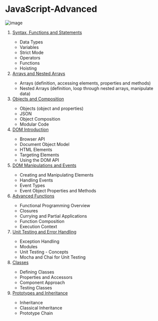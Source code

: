 # JavaScript-Advanced

![image](https://user-images.githubusercontent.com/106147027/196214072-be91cad4-96fb-403d-9a2e-77a4e26ee05e.png)

<ol>
  <li><a href="https://softuni.bg/trainings/3846/js-advanced-september-2022#lesson-44759">Syntax, Functions and Statements<a/>
  <ul>
    <li>Data Types
    <li>Variables
    <li>Strict Mode
    <li>Operators
    <li>Functions
    <li>Hoisting
   </ul> 
  <li><a href="https://softuni.bg/trainings/3846/js-advanced-september-2022#lesson-44761">Arrays and Nested Arrays<a/>
  <ul>
    <li>Arrays (definition, accessing elements, properties and methods)
    <li>Nested Arrays (definition, loop through nested arrays, manipulate data) 
   </ul> 
  <li><a href="https://softuni.bg/trainings/3846/js-advanced-september-2022#lesson-44763">Objects and Composition<a/>
  <ul>
    <li>Objects (object and properties)
    <li>JSON
    <li>Object Composition
    <li>Modular Code 
   </ul> 
  <li><a href="https://softuni.bg/trainings/3846/js-advanced-september-2022#lesson-44765">DOM Introduction<a/>
  <ul>
    <li>Browser API
    <li>Document Object Model
    <li>HTML Elements
    <li>Targeting Elements
    <li>Using the DOM API
   </ul> 
  <li><a href="https://softuni.bg/trainings/3846/js-advanced-september-2022#lesson-44767">DOM Manipulations and Events<a/>
  <ul>
    <li>Creating and Manipulating Elements
    <li>Handling Events
    <li>Event Types
    <li>Event Object Properties and Methods
   </ul> 
  <li><a href="https://softuni.bg/trainings/3846/js-advanced-september-2022#lesson-44769">Advanced Functions<a/>
  <ul>
    <li>Functional Programming Overview
    <li>Closures
    <li>Currying and Partial Applications
    <li>Function Composition
    <li>Execution Context 
   </ul> 
     <li><a href="https://softuni.bg/trainings/3846/js-advanced-september-2022#lesson-44771">Unit Testing and Error Handling<a/>
  <ul>
    <li>Exception Handling
    <li>Modules 
    <li>Unit Testing - Concepts
    <li>Mocha and Chai for Unit Testing 
   </ul> 
  <li><a href="https://softuni.bg/trainings/3846/js-advanced-september-2022#lesson-44773">Classes<a/>
  <ul>
    <li>Defining Classes
    <li>Properties and Accessors
    <li>Component Approach
    <li>Testing Classes
   </ul> 
  <li><a href="https://softuni.bg/trainings/3846/js-advanced-september-2022#lesson-44775">Prototypes and Inheritance<a/>
  <ul>
    <li>Inheritance
    <li>Classical Inheritance
    <li>Prototype Chain 
</ol> 
